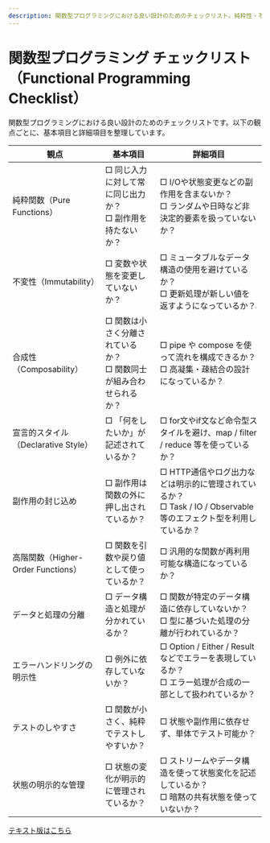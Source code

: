 ```yaml
---
description: 関数型プログラミングにおける良い設計のためのチェックリスト。純粋性・不変性・合成性などの観点を体系的に整理。
---
```


# 関数型プログラミング チェックリスト（Functional Programming Checklist）

関数型プログラミングにおける良い設計のためのチェックリストです。以下の観点ごとに、基本項目と詳細項目を整理しています。

| 観点 | 基本項目 | 詳細項目 |
|------|----------|----------|
| 純粋関数（Pure Functions） | □ 同じ入力に対して常に同じ出力か？<br>□ 副作用を持たないか？ | □ I/Oや状態変更などの副作用を含まないか？<br>□ ランダムや日時など非決定的要素を扱っていないか？ |
| 不変性（Immutability） | □ 変数や状態を変更していないか？ | □ ミュータブルなデータ構造の使用を避けているか？<br>□ 更新処理が新しい値を返すようになっているか？ |
| 合成性（Composability） | □ 関数は小さく分離されているか？<br>□ 関数同士が組み合わせられるか？ | □ pipe や compose を使って流れを構成できるか？<br>□ 高凝集・疎結合の設計になっているか？ |
| 宣言的スタイル（Declarative Style） | □ 「何をしたいか」が記述されているか？ | □ for文やif文など命令型スタイルを避け、map / filter / reduce 等を使っているか？ |
| 副作用の封じ込め | □ 副作用は関数の外に押し出されているか？ | □ HTTP通信やログ出力などは明示的に管理されているか？<br>□ Task / IO / Observable 等のエフェクト型を利用しているか？ |
| 高階関数（Higher-Order Functions） | □ 関数を引数や戻り値として使っているか？ | □ 汎用的な関数が再利用可能な構造になっているか？ |
| データと処理の分離 | □ データ構造と処理が分かれているか？ | □ 関数が特定のデータ構造に依存していないか？<br>□ 型に基づいた処理の分離が行われているか？ |
| エラーハンドリングの明示性 | □ 例外に依存していないか？ | □ Option / Either / Result などでエラーを表現しているか？<br>□ エラー処理が合成の一部として扱われているか？ |
| テストのしやすさ | □ 関数が小さく、純粋でテストしやすいか？ | □ 状態や副作用に依存せず、単体でテスト可能か？ |
| 状態の明示的な管理 | □ 状態の変化が明示的に管理されているか？ | □ ストリームやデータ構造を使って状態変化を記述しているか？<br>□ 暗黙の共有状態を使っていないか？ |

[テキスト版はこちら](./solid-checklist-fp.text.md)